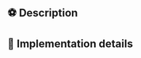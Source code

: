 <!--
  Change your PR title to : #topic(#subject): [#ISSUE-ID] title
  topic = fix,feat, tech
    - fix, when you're fixing a bug
    - feat, when you implement a new feature or improve/change a feature public API
    - tech, when you work solely on a pure tech subject, like CI, performances, etc... (if you're not sure use feat topic)
  subject = name of the functionality you worked on
  Issue-ID = associated issue ticket ID when there is one

  Examples:
    tech(CI): [#1] Add automation workflow
    feat(identity): [#10] Add API to access objects by id
    fix(CoreData): Fixed crash when storing data
-->

<!--
  Add a label matching closely the PR topic:
  - "bug" for bugfixes
  - "feature" for feature topic
  - "doc" for tech PR about documentation
  - "enhancement" for anything else or when one of the label mentioned above is missing
-->

## ⚽️ Description

<!-- Describe briefly what your PR does -->

## 🔨 Implementation details

<!-- Explain a little bit what tech decision you took in your MR -->